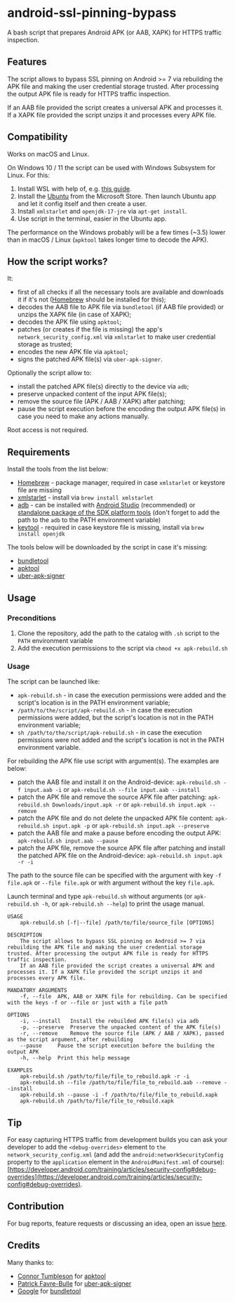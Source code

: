 # android-ssl-pinning-bypass

A bash script that prepares Android APK (or AAB, XAPK) for HTTPS traffic inspection.

## Features
The script allows to bypass SSL pinning on Android >= 7 via rebuilding the APK file and making the user credential storage trusted. After processing the output APK file is ready for HTTPS traffic inspection.

If an AAB file provided the script creates a universal APK and processes it. If a XAPK file provided the script unzips it and processes every APK file.
## Compatibility

Works on macOS and Linux.

On Windows 10 / 11 the script can be used with Windows Subsystem for Linux. For this:
1. Install WSL with help of, e.g. [this guide](https://www.thewindowsclub.com/how-to-run-sh-or-shell-script-file-in-windows-10).
2. Install the [Ubuntu](https://www.microsoft.com/en-us/p/ubuntu/9nblggh4msv6) from the Microsoft Store. Then launch Ubuntu app and let it config itself and then create a user.
3. Install `xmlstarlet` and `openjdk-17-jre` via `apt-get install`.
4. Use script in the terminal, easier in the Ubuntu app.

The performance on the Windows probably will be a few times (~3.5) lower than in macOS / Linux (`apktool` takes longer time to decode the APK).
## How the script works?

It:
- first of all checks if all the necessary tools are available and downloads it if it's not ([Homebrew](https://brew.sh/) should be installed for this);
- decodes the AAB file to APK file via `bundletool` (if AAB file provided) or unzips the XAPK file (in case of XAPK);
- decodes the APK file using `apktool`;
- patches (or creates if the file is missing) the app's `network_security_config.xml` via `xmlstarlet` to make user credential storage as trusted;
- encodes the new APK file via `apktool`;
- signs the patched APK file(s) via `uber-apk-signer`.

Optionally the script allow to:
- install the patched APK file(s) directly to the device via `adb`;
- preserve unpacked content of the input APK file(s);
- remove the source file (APK / AAB / XAPK) after patching;
- pause the script execution before the encoding the output APK file(s) in case you need to make any actions manually.

Root access is not required.
## Requirements
Install the tools from the list below:
- [Homebrew](https://brew.sh/) - package manager, required in case `xmlstarlet` or keystore file are missing 
- [xmlstarlet](http://xmlstar.sourceforge.net) - install via `brew install xmlstarlet`
- [adb](https://developer.android.com/studio) - can be installed with [Android Studio](https://developer.android.com/studio) (recommended) or [standalone package of the SDK platform tools](https://developer.android.com/studio/releases/platform-tools) (don't forget to add the path to the `adb` to the PATH environment variable)
- [keytool](https://docs.oracle.com/javase/8/docs/technotes/tools/unix/keytool.html) - required in case keystore file is missing, install via `brew install openjdk`

The tools below will be downloaded by the script in case it's missing:
- [bundletool](https://github.com/google/bundletool/releases)
- [apktool](https://github.com/iBotPeaches/Apktool/releases)
- [uber-apk-signer](https://github.com/patrickfav/uber-apk-signer/releases)
## Usage
### Preconditions
1. Clone the repository, add the path to the catalog with `.sh` script to the `PATH` environment variable
2. Add the execution permissions to the script via `chmod +x apk-rebuild.sh`
### Usage
The script can be launched like:
- `apk-rebuild.sh` - in case the execution permissions were added and the script's location is in the PATH environment variable;
- `/path/to/the/script/apk-rebuild.sh` - in case the execution permissions were added, but the script's location is not in the PATH environment variable;
- `sh /path/to/the/script/apk-rebuild.sh` - in case the execution permissions were not added and the script's location is not in the PATH environment variable.

For rebuilding the APK file use script with argument(s). The examples are below:
- patch the AAB file and install it on the Android-device: `apk-rebuild.sh -f input.aab -i` or `apk-rebuild.sh --file input.aab --install`
- patch the APK file and remove the source APK file after patching: `apk-rebuild.sh Downloads/input.apk -r` or `apk-rebuild.sh input.apk --remove`
- patch the APK file and do not delete the unpacked APK file content: `apk-rebuild.sh input.apk -p` or `apk-rebuild.sh input.apk --preserve`
- patch the AAB file and make a pause before encoding the output APK: `apk-rebuild.sh input.aab --pause`
- patch the APK file, remove the source APK file after patching and install the patched APK file on the Android-device: `apk-rebuild.sh input.apk -r -i`

The path to the source file can be specified with the argument with key `-f file.apk` or `--file file.apk` or with argument without the key `file.apk`.

Launch terminal and type `apk-rebuild.sh` without arguments (or `apk-rebuild.sh -h`, or `apk-rebuild.sh --help`) to print the usage manual.
```
USAGE
	apk-rebuild.sh [-f|--file] /path/to/file/source_file [OPTIONS]

DESCRIPTION
	The script allows to bypass SSL pinning on Android >= 7 via rebuilding the APK file and making the user credential storage trusted. After processing the output APK file is ready for HTTPS traffic inspection.
	If an AAB file provided the script creates a universal APK and processes it. If a XAPK file provided the script unzips it and processes every APK file.

MANDATORY ARGUMENTS
	-f, --file	APK, AAB or XAPK file for rebuilding. Can be specified with the keys -f or --file or just with a file path

OPTIONS
	-i, --install	Install the rebuilded APK file(s) via adb
	-p, --preserve	Preserve the unpacked content of the APK file(s)
	-r, --remove	Remove the source file (APK / AAB / XAPK), passed as the script argument, after rebuilding
	--pause		Pause the script execution before the building the output APK
	-h, --help	Print this help message

EXAMPLES
	apk-rebuild.sh /path/to/file/file_to_rebuild.apk -r -i
	apk-rebuild.sh --file /path/to/file/file_to_rebuild.aab --remove --install
	apk-rebuild.sh --pause -i -f /path/to/file/file_to_rebuild.xapk
	apk-rebuild.sh /path/to/file/file_to_rebuild.xapk
```

## Tip
For easy capturing HTTPS traffic from development builds you can ask your developer to add the `<debug-overrides>` element to `the network_security_config.xml` (and add the `android:networkSecurityConfig` property to the `application` element in the `AndroidManifest.xml` of course): [https://developer.android.com/training/articles/security-config#debug-overrides](https://developer.android.com/training/articles/security-config#debug-overrides).
## Contribution
For bug reports, feature requests or discussing an idea, open an issue [here](https://github.com/ilya-kozyr/android-ssl-pinning-bypass/issues).
## Credits
Many thanks to:
- [Connor Tumbleson](https://github.com/iBotPeaches) for [apktool](https://github.com/iBotPeaches/Apktool)
- [Patrick Favre-Bulle](https://github.com/patrickfav) for [uber-apk-signer](https://github.com/patrickfav/uber-apk-signer)
- [Google](https://github.com/google) for [bundletool](https://github.com/google/bundletool/releases)
